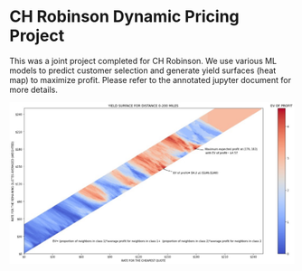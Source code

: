 # CH Robinson Dynamic Pricing Project
This was a joint project completed for CH Robinson. We use various ML models to predict customer selection and generate yield surfaces (heat map) to maximize profit.
Please refer to the annotated jupyter document for more details.

<img src="images/yield surface.jpeg?raw=true"/>
